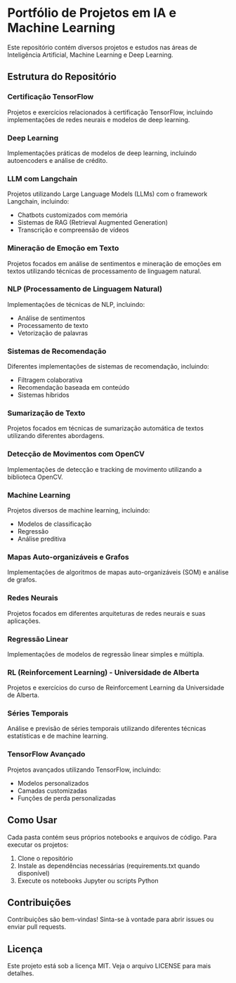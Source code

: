 # Portfólio de Projetos em IA e Machine Learning

Este repositório contém diversos projetos e estudos nas áreas de Inteligência Artificial, Machine Learning e Deep Learning.

## Estrutura do Repositório

### Certificação TensorFlow
Projetos e exercícios relacionados à certificação TensorFlow, incluindo implementações de redes neurais e modelos de deep learning.

### Deep Learning
Implementações práticas de modelos de deep learning, incluindo autoencoders e análise de crédito.

### LLM com Langchain
Projetos utilizando Large Language Models (LLMs) com o framework Langchain, incluindo:
- Chatbots customizados com memória
- Sistemas de RAG (Retrieval Augmented Generation)
- Transcrição e compreensão de vídeos

### Mineração de Emoção em Texto
Projetos focados em análise de sentimentos e mineração de emoções em textos utilizando técnicas de processamento de linguagem natural.

### NLP (Processamento de Linguagem Natural)
Implementações de técnicas de NLP, incluindo:
- Análise de sentimentos
- Processamento de texto
- Vetorização de palavras

### Sistemas de Recomendação
Diferentes implementações de sistemas de recomendação, incluindo:
- Filtragem colaborativa
- Recomendação baseada em conteúdo
- Sistemas híbridos

### Sumarização de Texto
Projetos focados em técnicas de sumarização automática de textos utilizando diferentes abordagens.

### Detecção de Movimentos com OpenCV
Implementações de detecção e tracking de movimento utilizando a biblioteca OpenCV.

### Machine Learning
Projetos diversos de machine learning, incluindo:
- Modelos de classificação
- Regressão
- Análise preditiva

### Mapas Auto-organizáveis e Grafos
Implementações de algoritmos de mapas auto-organizáveis (SOM) e análise de grafos.

### Redes Neurais
Projetos focados em diferentes arquiteturas de redes neurais e suas aplicações.

### Regressão Linear
Implementações de modelos de regressão linear simples e múltipla.

### RL (Reinforcement Learning) - Universidade de Alberta
Projetos e exercícios do curso de Reinforcement Learning da Universidade de Alberta.

### Séries Temporais
Análise e previsão de séries temporais utilizando diferentes técnicas estatísticas e de machine learning.

### TensorFlow Avançado
Projetos avançados utilizando TensorFlow, incluindo:
- Modelos personalizados
- Camadas customizadas
- Funções de perda personalizadas

## Como Usar

Cada pasta contém seus próprios notebooks e arquivos de código. Para executar os projetos:

1. Clone o repositório
2. Instale as dependências necessárias (requirements.txt quando disponível)
3. Execute os notebooks Jupyter ou scripts Python

## Contribuições

Contribuições são bem-vindas! Sinta-se à vontade para abrir issues ou enviar pull requests.

## Licença

Este projeto está sob a licença MIT. Veja o arquivo LICENSE para mais detalhes.